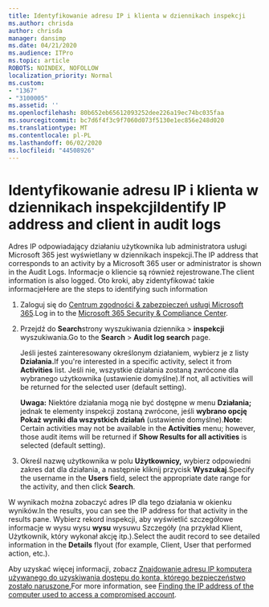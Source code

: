 ```yaml
---
title: Identyfikowanie adresu IP i klienta w dziennikach inspekcji
ms.author: chrisda
author: chrisda
manager: dansimp
ms.date: 04/21/2020
ms.audience: ITPro
ms.topic: article
ROBOTS: NOINDEX, NOFOLLOW
localization_priority: Normal
ms.custom:
- "1367"
- "3100005"
ms.assetid: ''
ms.openlocfilehash: 80b652eb65612093252dee226a19ec74bc035faa
ms.sourcegitcommit: bc7d6f4f3c9f7060d073f5130e1ec856e248d020
ms.translationtype: MT
ms.contentlocale: pl-PL
ms.lasthandoff: 06/02/2020
ms.locfileid: "44508926"
---
```

# <a name="identify-ip-address-and-client-in-audit-logs"></a><span data-ttu-id="64fb6-102">Identyfikowanie adresu IP i klienta w dziennikach inspekcji</span><span class="sxs-lookup"><span data-stu-id="64fb6-102">Identify IP address and client in audit logs</span></span>

<span data-ttu-id="64fb6-103">Adres IP odpowiadający działaniu użytkownika lub administratora usługi Microsoft 365 jest wyświetlany w dziennikach inspekcji.</span><span class="sxs-lookup"><span data-stu-id="64fb6-103">The IP address that corresponds to an activity by a Microsoft 365 user or administrator is shown in the Audit Logs.</span></span> <span data-ttu-id="64fb6-104">Informacje o kliencie są również rejestrowane.</span><span class="sxs-lookup"><span data-stu-id="64fb6-104">The client information is also logged.</span></span> <span data-ttu-id="64fb6-105">Oto kroki, aby zidentyfikować takie informacje</span><span class="sxs-lookup"><span data-stu-id="64fb6-105">Here are the steps to identifying such information</span></span>

1. <span data-ttu-id="64fb6-106">Zaloguj się do [Centrum zgodności & zabezpieczeń usługi Microsoft 365](https://protection.office.com/).</span><span class="sxs-lookup"><span data-stu-id="64fb6-106">Log in to the [Microsoft 365 Security & Compliance Center](https://protection.office.com/).</span></span>

2. <span data-ttu-id="64fb6-107">Przejdź do **Search**strony wyszukiwania dziennika  >  **inspekcji** wyszukiwania.</span><span class="sxs-lookup"><span data-stu-id="64fb6-107">Go to the **Search** > **Audit log search** page.</span></span>

   <span data-ttu-id="64fb6-108">Jeśli jesteś zainteresowany określonym działaniem, wybierz je z listy **Działania.**</span><span class="sxs-lookup"><span data-stu-id="64fb6-108">If you're interested in a specific activity, select it from **Activities** list.</span></span> <span data-ttu-id="64fb6-109">Jeśli nie, wszystkie działania zostaną zwrócone dla wybranego użytkownika (ustawienie domyślne).</span><span class="sxs-lookup"><span data-stu-id="64fb6-109">If not, all activities will be returned for the selected user (default setting).</span></span>

   <span data-ttu-id="64fb6-110">**Uwaga:** Niektóre działania mogą nie być dostępne w menu **Działania;** jednak te elementy inspekcji zostaną zwrócone, jeśli **wybrano opcję Pokaż wyniki dla wszystkich działań** (ustawienie domyślne).</span><span class="sxs-lookup"><span data-stu-id="64fb6-110">**Note**: Certain activities may not be available in the **Activities** menu; however, those audit items will be returned if **Show Results for all activities** is selected (default setting).</span></span>

3. <span data-ttu-id="64fb6-111">Określ nazwę użytkownika w polu **Użytkownicy,** wybierz odpowiedni zakres dat dla działania, a następnie kliknij przycisk **Wyszukaj**.</span><span class="sxs-lookup"><span data-stu-id="64fb6-111">Specify the username in the **Users** field, select the appropriate date range for the activity, and then click **Search**.</span></span>

<span data-ttu-id="64fb6-112">W wynikach można zobaczyć adres IP dla tego działania w okienku wyników.</span><span class="sxs-lookup"><span data-stu-id="64fb6-112">In the results, you can see the IP address for that activity in the results pane.</span></span> <span data-ttu-id="64fb6-113">Wybierz rekord inspekcji, aby wyświetlić szczegółowe informacje w wysu wysu **wysu** wysuwu Szczegóły (na przykład Klient, Użytkownik, który wykonał akcję itp.).</span><span class="sxs-lookup"><span data-stu-id="64fb6-113">Select the audit record to see detailed information in the **Details** flyout (for example, Client, User that performed action, etc.).</span></span>

<span data-ttu-id="64fb6-114">Aby uzyskać więcej informacji, zobacz [Znajdowanie adresu IP komputera używanego do uzyskiwania dostępu do konta, którego bezpieczeństwo zostało naruszone.](https://docs.microsoft.com/microsoft-365/compliance/auditing-troubleshooting-scenarios#find-the-ip-address-of-the-computer-used-to-access-a-compromised-account)</span><span class="sxs-lookup"><span data-stu-id="64fb6-114">For more information, see [Finding the IP address of the computer used to access a compromised account](https://docs.microsoft.com/microsoft-365/compliance/auditing-troubleshooting-scenarios#find-the-ip-address-of-the-computer-used-to-access-a-compromised-account).</span></span>
